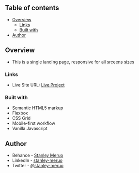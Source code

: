 
## Table of contents

- [Overview](#overview)
  - [Links](#links)
  - [Built with](#built-with)
- [Author](#author)

## Overview
- This is a single landing page, responsive for all srceens sizes

### Links

- Live Site URL: [Live Project](https://loop-studio-page-pi.vercel.app/)


### Built with

- Semantic HTML5 markup
- Flexbox
- CSS Grid
- Mobile-first workflow
- Vanilla Javascript


## Author

- Behance - [Stanley Meruo](https://www.behance.net/stanleymeruo/projects)
- LinkedIn - [stanley-meruo](https://www.linkedin.com/in/stanley-meruo-062122146)
- Twitter - [@stanley-meruo](https://www.twitter.com/stanley-meruo)
